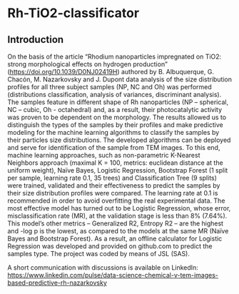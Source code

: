 # Rh-TiO2-classificator

## Introduction

On the basis of the article “Rhodium nanoparticles impregnated on TiO2: strong morphological effects on hydrogen production” (https://doi.org/10.1039/D0NJ02419H) authored by B. Albuquerque, G. Chacón, M. Nazarkovsky and J. Dupont data analysis of the size distribution profiles for all three subject samples (NP, NC and Oh) was performed (distributions classification, analysis of variances, discriminant analysis). The samples feature in different shape of Rh nanoparticles (NP – spherical, NC – cubic, Oh - octahedral) and, as a result, their photocatalytic activity was proven to be dependent on the morphology. The results allowed us to distinguish the types of the samples by their profiles and make predictive modeling for the machine learning algorithms to classify the samples by their particles size distributions. The developed algorithms can be deployed and serve for identification of the sample from TEM images. To this end, machine learning approaches, such as non-parametric K-Nearest Neighbors approach (maximal K = 100, metrics: euclidean distance at the uniform weight), Naïve Bayes, Logistic Regression, Bootstrap Forest (1 split per sample, learning rate 0.1, 35 trees) and Classification Tree (9 splits) were trained, validated and their effectiveness to predict the samples by their size distribution profiles were compared. The learning rate at 0.1 is recommended in order to avoid overfitting the real experimental data. The most effective model has turned out to be Logistic Regression, whose error, misclassification rate (MR), at the validation stage is less than 8% (7.64%). This model’s other metrics – Generalized R2, Entropy R2 – are the highest and -log p is the lowest, as compared to the models at the same MR (Naïve Bayes and Bootstrap Forest). As a result, an offline calculator for Logistic Regression was developed and provided on github.com to predict the samples type. The project was coded by means of JSL (SAS).

A short communication with discussions is available on LinkedIn: https://www.linkedin.com/pulse/data-science-chemical-v-tem-images-based-predictive-rh-nazarkovsky








